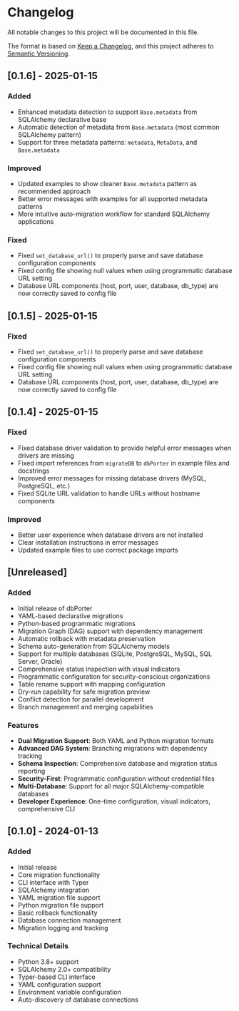 # Changelog

All notable changes to this project will be documented in this file.

The format is based on [Keep a Changelog](https://keepachangelog.com/en/1.0.0/),
and this project adheres to [Semantic Versioning](https://semver.org/spec/v2.0.0.html).

## [0.1.6] - 2025-01-15

### Added
- Enhanced metadata detection to support `Base.metadata` from SQLAlchemy declarative base
- Automatic detection of metadata from `Base.metadata` (most common SQLAlchemy pattern)
- Support for three metadata patterns: `metadata`, `MetaData`, and `Base.metadata`

### Improved
- Updated examples to show cleaner `Base.metadata` pattern as recommended approach
- Better error messages with examples for all supported metadata patterns
- More intuitive auto-migration workflow for standard SQLAlchemy applications

### Fixed
- Fixed `set_database_url()` to properly parse and save database configuration components
- Fixed config file showing null values when using programmatic database URL setting
- Database URL components (host, port, user, database, db_type) are now correctly saved to config file

## [0.1.5] - 2025-01-15

### Fixed
- Fixed `set_database_url()` to properly parse and save database configuration components
- Fixed config file showing null values when using programmatic database URL setting
- Database URL components (host, port, user, database, db_type) are now correctly saved to config file

## [0.1.4] - 2025-01-15

### Fixed
- Fixed database driver validation to provide helpful error messages when drivers are missing
- Fixed import references from `migrateDB` to `dbPorter` in example files and docstrings
- Improved error messages for missing database drivers (MySQL, PostgreSQL, etc.)
- Fixed SQLite URL validation to handle URLs without hostname components

### Improved
- Better user experience when database drivers are not installed
- Clear installation instructions in error messages
- Updated example files to use correct package imports

## [Unreleased]

### Added
- Initial release of dbPorter
- YAML-based declarative migrations
- Python-based programmatic migrations
- Migration Graph (DAG) support with dependency management
- Automatic rollback with metadata preservation
- Schema auto-generation from SQLAlchemy models
- Support for multiple databases (SQLite, PostgreSQL, MySQL, SQL Server, Oracle)
- Comprehensive status inspection with visual indicators
- Programmatic configuration for security-conscious organizations
- Table rename support with mapping configuration
- Dry-run capability for safe migration preview
- Conflict detection for parallel development
- Branch management and merging capabilities

### Features
- **Dual Migration Support**: Both YAML and Python migration formats
- **Advanced DAG System**: Branching migrations with dependency tracking
- **Schema Inspection**: Comprehensive database and migration status reporting
- **Security-First**: Programmatic configuration without credential files
- **Multi-Database**: Support for all major SQLAlchemy-compatible databases
- **Developer Experience**: One-time configuration, visual indicators, comprehensive CLI

## [0.1.0] - 2024-01-13

### Added
- Initial release
- Core migration functionality
- CLI interface with Typer
- SQLAlchemy integration
- YAML migration file support
- Python migration file support
- Basic rollback functionality
- Database connection management
- Migration logging and tracking

### Technical Details
- Python 3.8+ support
- SQLAlchemy 2.0+ compatibility
- Typer-based CLI interface
- YAML configuration support
- Environment variable configuration
- Auto-discovery of database connections
